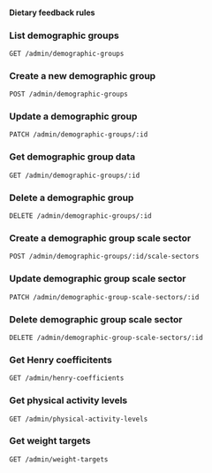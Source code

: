 #### Dietary feedback rules

### List demographic groups

`GET /admin/demographic-groups`

### Create a new demographic group

`POST /admin/demographic-groups`

### Update a demographic group

`PATCH /admin/demographic-groups/:id`

### Get demographic group data

`GET /admin/demographic-groups/:id`

### Delete a demographic group
`DELETE /admin/demographic-groups/:id`

### Create a demographic group scale sector

`POST /admin/demographic-groups/:id/scale-sectors`

### Update demographic group scale sector

`PATCH /admin/demographic-group-scale-sectors/:id`

### Delete demographic group scale sector

`DELETE /admin/demographic-group-scale-sectors/:id`

### Get Henry coefficitents

`GET /admin/henry-coefficients`

### Get physical activity levels

`GET /admin/physical-activity-levels`

### Get weight targets

`GET /admin/weight-targets`

